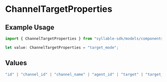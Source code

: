 # ChannelTargetProperties

## Example Usage

```typescript
import { ChannelTargetProperties } from "syllable-sdk/models/components";

let value: ChannelTargetProperties = "target_mode";
```

## Values

```typescript
"id" | "channel_id" | "channel_name" | "agent_id" | "target" | "target_mode" | "fallback_target" | "is_test" | "updated_at"
```